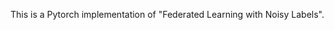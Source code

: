 <!-- # FedDiv: Collaborative Noise Filtering for Federated Learning with Noisy Labels -->

This is a Pytorch implementation of "Federated Learning with Noisy Labels".
